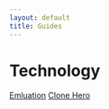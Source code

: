 ```yaml
---
layout: default
title: Guides
---
```


# Technology
[Emluation](/guide/emulation)
[Clone Hero](/guide/clonehero)